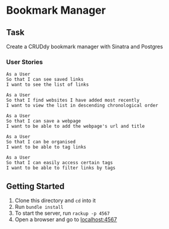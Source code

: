 # Bookmark Manager

## Task
Create a CRUDdy bookmark manager with Sinatra and Postgres

### User Stories
```
As a User
So that I can see saved links
I want to see the list of links

As a User
So that I find websites I have added most recently
I want to view the list in descending chronological order

As a User
So that I can save a webpage
I want to be able to add the webpage's url and title

As a User
So that I can be organised
I want to be able to tag links

As a User
So that I can easily access certain tags
I want to be able to filter links by tags
```

## Getting Started
1. Clone this directory and `cd` into it
1. Run `bundle install`
1. To start the server, run `rackup -p 4567`
1. Open a browser and go to [localhost:4567](http://localhost:4567)
